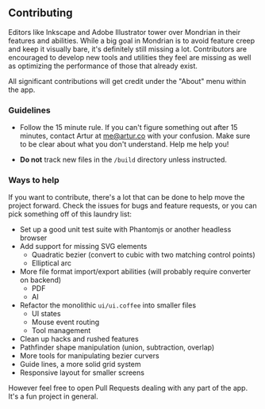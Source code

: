 ## Contributing

Editors like Inkscape and Adobe Illustrator tower over Mondrian in their features and abilities.
While a big goal in Mondrian is to avoid feature creep and keep it visually bare, it's definitely
still missing a lot. Contributors are encouraged to develop new tools and utilities they feel are missing
as well as optimizing the performance of those that already exist.

All significant contributions will get credit under the "About" menu within the app.

### Guidelines

- Follow the 15 minute rule. If you can't figure something out after 15 minutes,
contact Artur at [me@artur.co](mailto:me@artur.co) with your confusion.
Make sure to be clear about what you don't understand. Help me help you!

- **Do not** track new files in the `/build` directory unless instructed.


### Ways to help

If you want to contribute, there's a lot that can be done to help move the project forward.
Check the issues for bugs and feature requests, or you can pick something off of this laundry list:

- Set up a good unit test suite with Phantomjs or another headless browser
- Add support for missing SVG elements
  - Quadratic bezier (convert to cubic with two matching control points)
  - Elliptical arc
- More file format import/export abilities (will probably require converter on backend)
  - PDF
  - AI
- Refactor the monolithic `ui/ui.coffee` into smaller files
  - UI states
  - Mouse event routing
  - Tool management
- Clean up hacks and rushed features
- Pathfinder shape manipulation (union, subtraction, overlap)
- More tools for manipulating bezier curvers
- Guide lines, a more solid grid system
- Responsive layout for smaller screens

However feel free to open Pull Requests dealing with any part of the app. It's a fun project in general.
